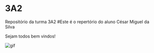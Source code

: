 # 3A2
Repositório da turma 3A2 
#Este é o repertório do aluno César Miguel da Silva 

Sejam todos bem vindos!

![gif](https://github.com/CesarMigueldaSilva3a2/3A2/assets/169683930/37a82e0b-c25d-4b70-b789-a4c2cb273dd3)

